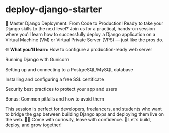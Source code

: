 # deploy-django-starter
🚀 Master Django Deployment: From Code to Production!  Ready to take your Django skills to the next level? Join us for a practical, hands-on session where you'll learn how to successfully deploy a Django application on a Virtual Machine (VM) or Virtual Private Server (VPS) — just like the pros do.

🌐 **What you'll learn:**
How to configure a production-ready web server

Running Django with Gunicorn

Setting up and connecting to a PostgreSQL/MySQL database

Installing and configuring a free SSL certificate

Security best practices to protect your app and users

Bonus: Common pitfalls and how to avoid them

This session is perfect for developers, freelancers, and students who want to bridge the gap between building Django apps and deploying them live on the web.
👨‍💻 Come with curiosity, leave with confidence.
📌 Let’s build, deploy, and grow together!

